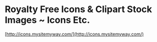 <!--
id: 13137481296
link: http://tumblr.atmos.org/post/13137481296/royalty-free-icons-clipart-stock-images-icons-etc
slug: royalty-free-icons-clipart-stock-images-icons-etc
date: Mon Nov 21 2011 17:36:37 GMT-0800 (PST)
publish: 2011-11-021
tags: 
title: Royalty Free Icons & Clipart Stock Images ~ Icons Etc.
-->


Royalty Free Icons & Clipart Stock Images ~ Icons Etc.
======================================================

[http://icons.mysitemyway.com/](http://icons.mysitemyway.com/)

